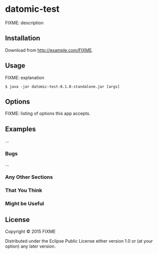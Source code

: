 # datomic-test

FIXME: description

## Installation

Download from http://example.com/FIXME.

## Usage

FIXME: explanation

    $ java -jar datomic-test-0.1.0-standalone.jar [args]

## Options

FIXME: listing of options this app accepts.

## Examples

...

### Bugs

...

### Any Other Sections
### That You Think
### Might be Useful

## License

Copyright © 2015 FIXME

Distributed under the Eclipse Public License either version 1.0 or (at
your option) any later version.
